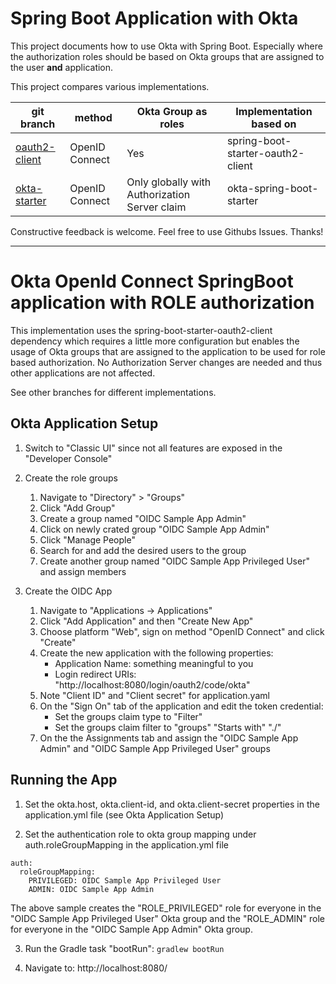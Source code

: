 Spring Boot Application with Okta
=================================
This project documents how to use Okta with Spring Boot.  Especially where the authorization roles should be based on Okta groups that are assigned to the user __and__ application.

This project compares various implementations.

| git branch                                                                             |  method        | Okta Group as roles                           | Implementation based on           |
|----------------------------------------------------------------------------------------|----------------|-----------------------------------------------|-----------------------------------|
| [oauth2-client](https://github.com/cniesen/okta-springboot-example/tree/oauth2-client) | OpenID Connect | Yes                                           | spring-boot-starter-oauth2-client |
| [okta-starter](https://github.com/cniesen/okta-springboot-example/tree/okta-starter)   | OpenID Connect | Only globally with Authorization Server claim | okta-spring-boot-starter          |

Constructive feedback is welcome.  Feel free to use Githubs Issues. Thanks! 

----

Okta OpenId Connect SpringBoot application with ROLE authorization
==================================================================
This implementation uses the spring-boot-starter-oauth2-client dependency which requires a little more configuration but enables the usage of Okta groups that are assigned to the 
application to be used for role based authorization.  No Authorization Server changes are needed and thus other applications are not affected.

See other branches for different implementations.


Okta Application Setup
----------------------
1. Switch to "Classic UI" since not all features are exposed in the "Developer Console"

2. Create the role groups
   1. Navigate to "Directory" > "Groups"
   2. Click "Add Group"
   3. Create a group named "OIDC Sample App Admin"
   4. Click on newly crated group  "OIDC Sample App Admin"
   5. Click "Manage People"
   6. Search for and add the desired users to the group
   4. Create another group named "OIDC Sample App Privileged User" and assign members
   
3. Create the OIDC App
    1. Navigate to "Applications -> Applications" 
    2. Click "Add Application" and then "Create New App"
    3. Choose platform "Web", sign on method "OpenID Connect" and click "Create"
    4. Create the new application with the following properties:
        * Application Name: something meaningful to you
        * Login redirect URIs: "http://localhost:8080/login/oauth2/code/okta"
    5. Note "Client ID" and "Client secret" for application.yaml
    6. On the "Sign On" tab of the application and edit the token credential:
        * Set the groups claim type to "Filter"
        * Set the groups claim filter to "groups" "Starts with" "./"
    7. On the the Assignments tab and assign the "OIDC Sample App Admin" and "OIDC Sample App Privileged User" groups
    
Running the App
---------------
1. Set the okta.host, okta.client-id, and okta.client-secret properties in the application.yml file 
   (see Okta Application Setup)
   
2. Set the authentication role to okta group mapping under auth.roleGroupMapping in the application.yml file
```
auth:
  roleGroupMapping:
    PRIVILEGED: OIDC Sample App Privileged User
    ADMIN: OIDC Sample App Admin
```
The above sample creates the "ROLE_PRIVILEGED" role for everyone in the "OIDC Sample App Privileged User" Okta group and the "ROLE_ADMIN" role for everyone in the "OIDC Sample App Admin" Okta group.

3. Run the Gradle task "bootRun":  `gradlew bootRun`

4. Navigate to: http://localhost:8080/ 
